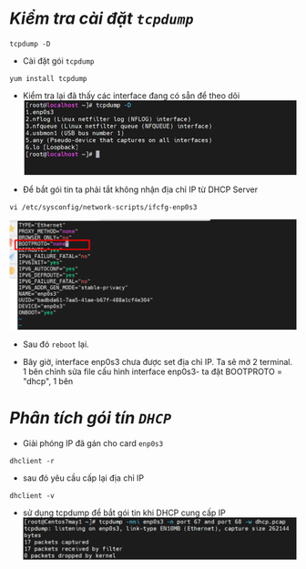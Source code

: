 # ***Kiểm tra cài đặt `tcpdump`***
```
tcpdump -D
```
- Cài đặt gói `tcpdump`
```
yum install tcpdump
```
- Kiểm tra lại đã thấy các interface đang có sẵn để theo dõi
![ima](../IMG/22.png)

- Để bắt gói tin ta phải tắt không nhận địa chỉ IP từ DHCP Server

```
vi /etc/sysconfig/network-scripts/ifcfg-enp0s3
```
![ima](../IMG/23.png)
- Sau đó `reboot` lại.

- Bây giờ, interface enp0s3 chưa được set địa chỉ IP. Ta sẽ mở 2 terminal. 1 bên chỉnh sửa file cấu hình interface enp0s3- ta đặt BOOTPROTO = "dhcp", 1 bên 
# ***Phân tích gói tín `DHCP`***
- Giải phóng IP đã gán cho card `enp0s3`

```
dhclient -r
```
- sau đó yêu cầu cấp lại địa chỉ IP
```
dhclient -v
```
- sử dụng tcpdump để bắt gói tin khi DHCP cung cấp IP
![ima](../IMG/21.png)